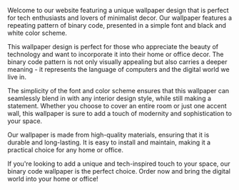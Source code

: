 <!--
Write me content for website with wallpaper "A wallpaper with a repeating pattern of binary code, in a simple font and black and white color scheme."
-->

<!--font:Montserrat-->

Welcome to our website featuring a unique wallpaper design that is perfect for tech enthusiasts and lovers of minimalist decor. Our wallpaper features a repeating pattern of binary code, presented in a simple font and black and white color scheme.

This wallpaper design is perfect for those who appreciate the beauty of technology and want to incorporate it into their home or office decor. The binary code pattern is not only visually appealing but also carries a deeper meaning - it represents the language of computers and the digital world we live in.

The simplicity of the font and color scheme ensures that this wallpaper can seamlessly blend in with any interior design style, while still making a statement. Whether you choose to cover an entire room or just one accent wall, this wallpaper is sure to add a touch of modernity and sophistication to your space.

Our wallpaper is made from high-quality materials, ensuring that it is durable and long-lasting. It is easy to install and maintain, making it a practical choice for any home or office.

If you're looking to add a unique and tech-inspired touch to your space, our binary code wallpaper is the perfect choice. Order now and bring the digital world into your home or office!
